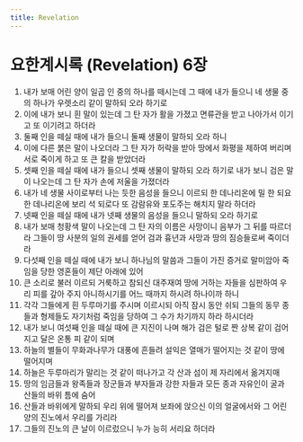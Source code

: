 ```yaml
---
title: Revelation
---
```


# 요한계시록 (Revelation) 6장
1. 내가 보매 어린 양이 일곱 인 중의 하나를 떼시는데 그 때에 내가 들으니 네 생물 중의 하나가 우렛소리 같이 말하되 오라 하기로
1. 이에 내가 보니 흰 말이 있는데 그 탄 자가 활을 가졌고 면류관을 받고 나아가서 이기고 또 이기려고 하더라
1. 둘째 인을 떼실 때에 내가 들으니 둘째 생물이 말하되 오라 하니
1. 이에 다른 붉은 말이 나오더라 그 탄 자가 허락을 받아 땅에서 화평을 제하여 버리며 서로 죽이게 하고 또 큰 칼을 받았더라
1. 셋째 인을 떼실 때에 내가 들으니 셋째 생물이 말하되 오라 하기로 내가 보니 검은 말이 나오는데 그 탄 자가 손에 저울을 가졌더라
1. 내가 네 생물 사이로부터 나는 듯한 음성을 들으니 이르되 한 데나리온에 밀 한 되요 한 데나리온에 보리 석 되로다 또 감람유와 포도주는 해치지 말라 하더라
1. 넷째 인을 떼실 때에 내가 넷째 생물의 음성을 들으니 말하되 오라 하기로
1. 내가 보매 청황색 말이 나오는데 그 탄 자의 이름은 사망이니 음부가 그 뒤를 따르더라 그들이 땅 사분의 일의 권세를 얻어 검과 흉년과 사망과 땅의 짐승들로써 죽이더라
1. 다섯째 인을 떼실 때에 내가 보니 하나님의 말씀과 그들이 가진 증거로 말미암아 죽임을 당한 영혼들이 제단 아래에 있어
1. 큰 소리로 불러 이르되 거룩하고 참되신 대주재여 땅에 거하는 자들을 심판하여 우리 피를 갚아 주지 아니하시기를 어느 때까지 하시려 하나이까 하니
1. 각각 그들에게 흰 두루마기를 주시며 이르시되 아직 잠시 동안 쉬되 그들의 동무 종들과 형제들도 자기처럼 죽임을 당하여 그 수가 차기까지 하라 하시더라
1. 내가 보니 여섯째 인을 떼실 때에 큰 지진이 나며 해가 검은 털로 짠 상복 같이 검어지고 달은 온통 피 같이 되며
1. 하늘의 별들이 무화과나무가 대풍에 흔들려 설익은 열매가 떨어지는 것 같이 땅에 떨어지며
1. 하늘은 두루마리가 말리는 것 같이 떠나가고 각 산과 섬이 제 자리에서 옮겨지매
1. 땅의 임금들과 왕족들과 장군들과 부자들과 강한 자들과 모든 종과 자유인이 굴과 산들의 바위 틈에 숨어
1. 산들과 바위에게 말하되 우리 위에 떨어져 보좌에 앉으신 이의 얼굴에서와 그 어린 양의 진노에서 우리를 가리라
1. 그들의 진노의 큰 날이 이르렀으니 누가 능히 서리요 하더라